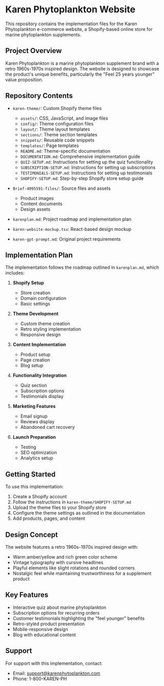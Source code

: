 # Karen Phytoplankton Website

This repository contains the implementation files for the Karen Phytoplankton e-commerce website, a Shopify-based online store for marine phytoplankton supplements.

## Project Overview

Karen Phytoplankton is a marine phytoplankton supplement brand with a retro 1960s-1970s inspired design. The website is designed to showcase the product's unique benefits, particularly the "Feel 25 years younger" value proposition.

## Repository Contents

- `karen-theme/`: Custom Shopify theme files
  - `assets/`: CSS, JavaScript, and image files
  - `config/`: Theme configuration files
  - `layout/`: Theme layout templates
  - `sections/`: Theme section templates
  - `snippets/`: Reusable code snippets
  - `templates/`: Page templates
  - `README.md`: Theme-specific documentation
  - `DOCUMENTATION.md`: Comprehensive implementation guide
  - `QUIZ-SETUP.md`: Instructions for setting up the quiz functionality
  - `SUBSCRIPTION-SETUP.md`: Instructions for setting up subscriptions
  - `TESTIMONIALS-SETUP.md`: Instructions for setting up testimonials
  - `SHOPIFY-SETUP.md`: Step-by-step Shopify store setup guide

- `Brief-4095591-files/`: Source files and assets
  - Product images
  - Content documents
  - Design assets

- `karenplan.md`: Project roadmap and implementation plan
- `karen-website-mockup.tsx`: React-based design mockup
- `karen-gpt-prompt.md`: Original project requirements

## Implementation Plan

The implementation follows the roadmap outlined in `karenplan.md`, which includes:

1. **Shopify Setup**
   - Store creation
   - Domain configuration
   - Basic settings

2. **Theme Development**
   - Custom theme creation
   - Retro styling implementation
   - Responsive design

3. **Content Implementation**
   - Product setup
   - Page creation
   - Blog setup

4. **Functionality Integration**
   - Quiz section
   - Subscription options
   - Testimonials display

5. **Marketing Features**
   - Email signup
   - Reviews display
   - Abandoned cart recovery

6. **Launch Preparation**
   - Testing
   - SEO optimization
   - Analytics setup

## Getting Started

To use this implementation:

1. Create a Shopify account
2. Follow the instructions in `karen-theme/SHOPIFY-SETUP.md`
3. Upload the theme files to your Shopify store
4. Configure the theme settings as outlined in the documentation
5. Add products, pages, and content

## Design Concept

The website features a retro 1960s-1970s inspired design with:
- Warm amber/yellow and rich green color scheme
- Vintage typography with cursive headlines
- Playful elements like slight rotations and rounded corners
- Nostalgic feel while maintaining trustworthiness for a supplement product

## Key Features

- Interactive quiz about marine phytoplankton
- Subscription options for recurring orders
- Customer testimonials highlighting the "feel younger" benefits
- Retro-styled product presentation
- Mobile-responsive design
- Blog with educational content

## Support

For support with this implementation, contact:
- Email: support@karenphytoplankton.com
- Phone: 1-800-KAREN-PH
